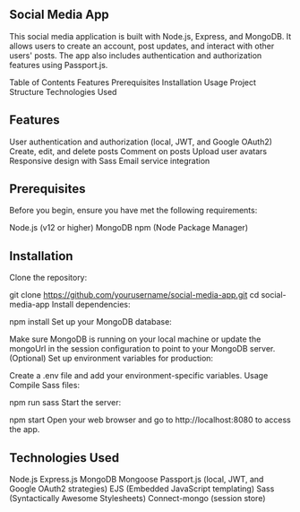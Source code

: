 ## Social Media App
This social media application is built with Node.js, Express, and MongoDB. It allows users to create an account, post updates, and interact with other users' posts. The app also includes authentication and authorization features using Passport.js.

 Table of Contents
 Features
 Prerequisites
 Installation
 Usage
 Project Structure
 Technologies Used

## Features
User authentication and authorization (local, JWT, and Google OAuth2)
Create, edit, and delete posts
Comment on posts
Upload user avatars
Responsive design with Sass
Email service integration

## Prerequisites
Before you begin, ensure you have met the following requirements:

Node.js (v12 or higher)
MongoDB
npm (Node Package Manager)


## Installation
Clone the repository:


git clone https://github.com/yourusername/social-media-app.git
cd social-media-app
Install dependencies:


npm install
Set up your MongoDB database:

Make sure MongoDB is running on your local machine or update the mongoUrl in the session configuration to point to your MongoDB server.
(Optional) Set up environment variables for production:

Create a .env file and add your environment-specific variables.
Usage
Compile Sass files:


npm run sass
Start the server:

npm start
Open your web browser and go to http://localhost:8080 to access the app.


## Technologies Used
Node.js
Express.js
MongoDB
Mongoose
Passport.js (local, JWT, and Google OAuth2 strategies)
EJS (Embedded JavaScript templating)
Sass (Syntactically Awesome Stylesheets)
Connect-mongo (session store)
